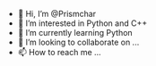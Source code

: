 - 👋 Hi, I’m @Prismchar
- 👀 I’m interested in Python and C++ 
- 🌱 I’m currently learning Python
- 💞️ I’m looking to collaborate on ...
- 📫 How to reach me ...

<!---
Prismchar/Prismchar is a ✨ special ✨ repository because its `README.md` (this file) appears on your GitHub profile.
You can click the Preview link to take a look at your changes.
--->
